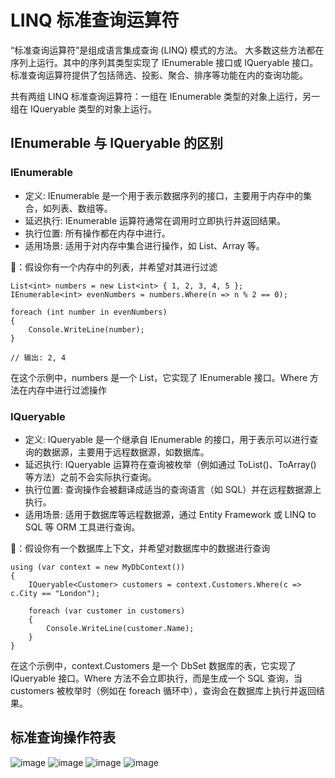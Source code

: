 # LINQ 标准查询运算符
 “标准查询运算符”是组成语言集成查询 (LINQ) 模式的方法。 大多数这些方法都在序列上运行。其中的序列其类型实现了 IEnumerable<T> 接口或 IQueryable<T> 接口。标准查询运算符提供了包括筛选、投影、聚合、排序等功能在内的查询功能。
 
 共有两组 LINQ 标准查询运算符：一组在 IEnumerable<T> 类型的对象上运行，另一组在 IQueryable<T> 类型的对象上运行。   
 
 ## IEnumerable<T> 与 IQueryable<T> 的区别
 
 ### IEnumerable<T>
 - 定义: IEnumerable<T> 是一个用于表示数据序列的接口，主要用于内存中的集合，如列表、数组等。
 - 延迟执行: IEnumerable<T> 运算符通常在调用时立即执行并返回结果。
 - 执行位置: 所有操作都在内存中进行。
 - 适用场景: 适用于对内存中集合进行操作，如 List<T>、Array 等。
   
🌰：假设你有一个内存中的列表，并希望对其进行过滤
~~~
List<int> numbers = new List<int> { 1, 2, 3, 4, 5 };
IEnumerable<int> evenNumbers = numbers.Where(n => n % 2 == 0);

foreach (int number in evenNumbers)
{
    Console.WriteLine(number);
}

// 输出: 2, 4
~~~
在这个示例中，numbers 是一个 List<int>，它实现了 IEnumerable<int> 接口。Where 方法在内存中进行过滤操作

### IQueryable<T>
- 定义: IQueryable<T> 是一个继承自 IEnumerable<T> 的接口，用于表示可以进行查询的数据源，主要用于远程数据源，如数据库。
- 延迟执行: IQueryable<T> 运算符在查询被枚举（例如通过 ToList()、ToArray() 等方法）之前不会实际执行查询。
- 执行位置: 查询操作会被翻译成适当的查询语言（如 SQL）并在远程数据源上执行。
- 适用场景: 适用于数据库等远程数据源，通过 Entity Framework 或 LINQ to SQL 等 ORM 工具进行查询。

🌰：假设你有一个数据库上下文，并希望对数据库中的数据进行查询
~~~
using (var context = new MyDbContext())
{
    IQueryable<Customer> customers = context.Customers.Where(c => c.City == "London");

    foreach (var customer in customers)
    {
        Console.WriteLine(customer.Name);
    }
}
~~~
在这个示例中，context.Customers 是一个 DbSet<Customer> 数据库的表，它实现了 IQueryable<Customer> 接口。Where 方法不会立即执行，而是生成一个 SQL 查询，当 customers 被枚举时（例如在 foreach 循环中），查询会在数据库上执行并返回结果。

## 标准查询操作符表
![image](https://github.com/vlvvh/C-sharp-learn/assets/160467935/e71d1f5b-e069-4ba1-abed-16a38d32cb8a)
![image](https://github.com/vlvvh/C-sharp-learn/assets/160467935/4ce08dbb-b025-4fe7-b6f4-9b8645d3afe5)
![image](https://github.com/vlvvh/C-sharp-learn/assets/160467935/73c1b887-f14d-4b56-88ee-00b016de78a8)
![image](https://github.com/vlvvh/C-sharp-learn/assets/160467935/6a6111a8-309e-429a-bb30-4830b1ad1153)



